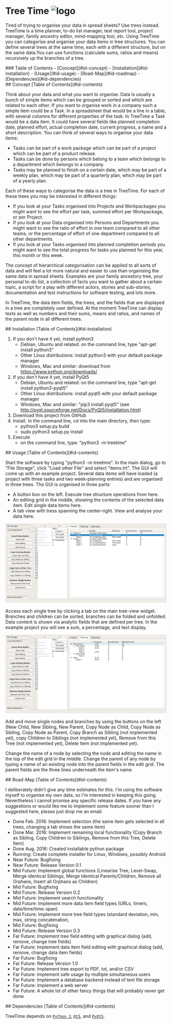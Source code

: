 # Tree Time <img src="https://raw.githubusercontent.com/jkanev/treetime/master/data/treetime-logo.png" alt="logo" width="64" height="64">


Tired of trying to organise your data in spread sheets? Use trees instead. TreeTime is a time planner, to-do list manager, test report tool, project manager, family ancestry editor, mind-mapping tool, etc. Using TreeTime you can categorise and organise your data items in tree structures. You can define several trees at the same time, each with a different structure, but on the same data.You can use functions (calculate sums, ratios and means) recursively up the branches of a tree. 

<div id='id-contents'/>
### Table of Contents
- [Concept](#id-concept)
- [Installation](#id-installation)
- [Usage](#id-usage)
- [Road-Map](#id-roadmap)
- [Dependencies](#id-dependencies)


<div id='id-concept'/>
## Concept
[Table of Contents](#id-contents)

Think about your data and what you want to organise. Data is usually a bunch of simple items which can be grouped or sorted and which are related to each other. If you want to organise work in a company such a simple item could be a Task. In a spreadsheet that would be a line in a table, with several columns for different properties of the task. In TreeTime a Task would be a data item. It could have several fields like planned completion date, planned effort, actual completion date, current progress, a name and a short description. You can think of several ways to organise your data items:
- Tasks can be part of a work package which can be part of a project which can be part of a product release.
- Tasks can be done by persons which belong to a team which belongs to a department which belongs to a company.
- Tasks may be planned to finish on a certain date, which may be part of a weekly plan, which may be part of a quarterly plan, which may be part of a yearly plan.

Each of these ways to categorise the data is a tree in TreeTime. For each of these trees you may be interested in different things: 
- If you look at your Tasks organised into Projects and Workpackages you might want to see the effort per task, summed effort per Workpackage, or per Project.
- If you look at your Data organised into Persons and Departments you might want to see the ratio of effort in one team compared to all other teams, or the percentage of effort of one department compared to all other departments.
- If you look at your Tasks organised into planned completion periods you might want to see the total progress for tasks you planned for this year, this month or this week.

The concept of hierarchical categorisation can be applied to all sorts of data and will feel a lot more natural and easier to use than organising the same data in spread sheets. Examples are your family ancestory tree, your personal to-do list, a collection of facts you want to gather about a certain topic, a script for a play with different actors, stories and sub-stories, documentation and test instructions for software testing, and lots more.

In TreeTime, the data item fields, the trees, and the fields that are displayed in a tree are completely user defined. At the moment TreeTime can display texts as well as numbers and their sums, means and ratios, and names of the parent node in all different trees.

<div id='id-installation'/>
## Installation
[Table of Contents](#id-installation)

1. If you don't have it yet, install python3
   - Debian, Ubuntu and related: on the command line, type "apt-get install python3"
   - Other Linux distributions: install python3 with your default package manager
   - Windows, Mac and similar: download from https://www.python.org/downloads/
2. If you don't have it yet, install PyQt5
   - Debian, Ubuntu and related: on the command line, type "apt-get install python3-pyqt5"
   - Other Linux distributions: install pyqt5 with your default package manager
   - Windows, Mac and similar: "pip3 install pyqt5" (see http://pyqt.sourceforge.net/Docs/PyQt5/installation.html)
3. Download this project from GitHub
4. Install. In the command line, cd into the main directory, then type:
   - python3 setup.py build
   - sudo python3 setup.py install
5. Execute
   - on the command line, type: "python3 -m treetime"

<div id='id-usage'/>
## Usage
[Table of Contents](#id-contents)

Start the software by typing "python3 -m treetime". In the main dialog, go to "File Storage", click "Load other File" and select "items.trt". The GUI will come up with an example project. Several data items will have loaded (a project with three tasks and two week-planning entries) and are organised in three trees. The GUI is organised in three parts:
- A button box on the left. Execute tree structure operations from here.
- An editing grid in the middle, showing the contents of the selected data item. Edit single data items here.
- A tab view with tress spanning the center-right. View and analyse your data here.

![Screenshot 1](doc/screenshot01.png)

Access each single tree by clicking a tab on the main tree-view widget. Branches and children can be sorted, branches can be folded and unfolded. Data content is shown via analytic fields that are defined per tree. In the example project you will see a sum, a percentage, and text display. 

![Screenshot 2](doc/screenshot02.png)

Add and move single nodes and branches by using the buttons on the left (New Child, New Sibling, New Parent, Copy Node as Child, Copy Node as Sibling, Copy Node as Parent, Copy Branch as Sibling (not implemented yet), copy Children to Siblings (not implemented yet), Remove from this Tree (not implemented yet), Delete Item (not implemented yet).

Change the name of a node by selecting the node and editing the name in the top of the edit grid in the middle.
Change the parent of any node by typing a name of an existing node into the parent fields in the edit grid. The parent fields are the three lines underneath the item's name.

<div id='id-roadmap'/>
## Road-Map
[Table of Contents](#id-contents)

I deliberately didn't give any time estimates for this. I'm using the software myself to organise my own data, so I'm interested in keeping this going. Nevertheless I cannot promise any specific release dates. If you have any suggestions or would like me to implement some feature sooner than I suggested here, please just drop me an email.
- Done Feb. 2016: Implement selection (the same item gets selected in all trees, changing a tab shows the same item)
- Done Mar. 2016: Implement remaining local functionality (Copy Branch as Sibling, Copy Children to Siblings, Remove from this Tree, Delete Item)
- Done Aug. 2016: Created installable python package
- Running: Create complete installer for Linux, Windows, possibly Android
- Near Future: Bugfixing
- Near Future: Release Version 0.1
- Mid Future: Implement global functions (Linearise Tree, Level-Swap, Merge identical Siblings, Merge Identical Parents/Children, Remove all Orphans, Insert all Orphans as Children)
- Mid Future: Bugfixing
- Mid Future: Release Version 0.2
- Mid Future: Implement search functionality
- Mid Future: Implement more data item field types (URLs, timers, date/time/time-span)
- Mid Future: Implement more tree field types (standard deviation, min, max, string concatenation, 
- Mid Future: Bugfixing
- Mid Future: Release Version 0.3
- Far Future: Implement tree field editing with graphical dialog (add, remove, change tree fields)
- Far Future: Implement data item field editing with graphical dialog (add, remove, change data item fields)
- Far Future: Bugfixing
- Far Future: Release Version 1.0
- Far Future: Implement tree export to PDF, txt, and/or CSV
- Far Future: Implement safe usage by multiple simultaneous users
- Far Future: Implement a database backend instead of text file storage
- Far Future: Implement a web server
- Far Future: A whole lot of other fancy things that will probably never get done

<div id='id-dependencies'/>
## Dependencies
[Table of Contents](#id-contents)

TreeTime depends on [`Python 3`](https://www.python.org/downloads/), [`Qt5`](http://www.qt.io/download/), and [`PyQt5`](https://pypi.python.org/pypi/PyQt5).